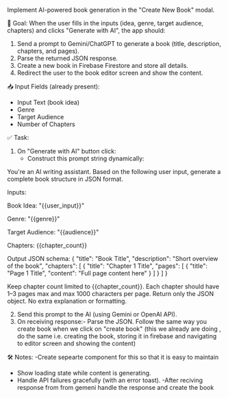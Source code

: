 Implement AI-powered book generation in the "Create New Book" modal.

🎯 Goal:
When the user fills in the inputs (idea, genre, target audience, chapters) and clicks "Generate with AI", the app should:
1. Send a prompt to Gemini/ChatGPT to generate a book (title, description, chapters, and pages).
2. Parse the returned JSON response.
3. Create a new book in Firebase Firestore and store all details.
4. Redirect the user to the book editor screen and show the content.

📥 Input Fields (already present):
- Input Text (book idea)
- Genre
- Target Audience
- Number of Chapters

✅ Task:
1. On "Generate with AI" button click:
   - Construct this prompt string dynamically:



You're an AI writing assistant. Based on the following user input, generate a complete book structure in JSON format.

Inputs:

Book Idea: "{{user_input}}"

Genre: "{{genre}}"

Target Audience: "{{audience}}"

Chapters: {{chapter_count}}

Output JSON schema:
{
"title": "Book Title",
"description": "Short overview of the book",
"chapters": [
{
"title": "Chapter 1 Title",
"pages": [
{
"title": "Page 1 Title",
"content": "Full page content here"
}
]
}
]
}

Keep chapter count limited to {{chapter_count}}. Each chapter should have 1–3 pages max and max 1000 characters per page.
Return only the JSON object. No extra explanation or formatting.

2. Send this prompt to the AI (using Gemini or OpenAI API).
3. On receiving response:-
         Parse the JSON.
         Follow the same way you create book when we click on "create book" 
         (this we already are doing , do the same i.e. creating the book, storing it in firebase and navigating to editor screen and showing the content)

🛠 Notes:
-Create sepearte component for this so that it is easy to maintain 
- Show loading state while content is generating.
- Handle API failures gracefully (with an error toast).
-After reciving response from from gemeni handle the response and create the book
